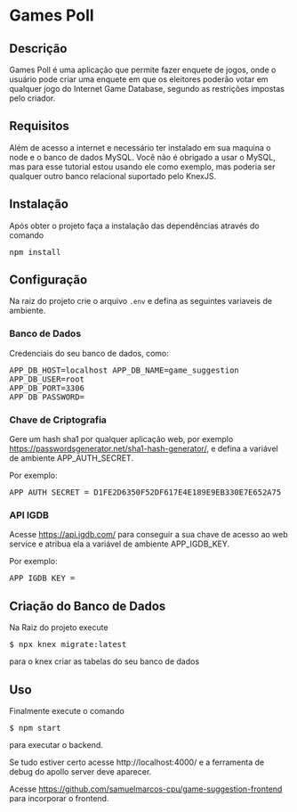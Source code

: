 # Games Poll

## Descrição

Games Poll é uma aplicação que permite fazer enquete de jogos, onde o usuário pode criar uma enquete em que os eleitores poderão votar em qualquer jogo do Internet Game Database, segundo as restrições impostas pelo criador.

## Requisitos

Além de acesso a internet e necessário ter instalado em sua maquina o node e o banco de dados MySQL. Você não é obrigado a usar o MySQL, mas para esse tutorial estou usando ele como exemplo, mas poderia ser qualquer outro banco relacional suportado pelo KnexJS.

## Instalação

Após obter o projeto faça a instalação das dependências através do comando

<pre>
npm install
</pre>

## Configuração

Na raiz do projeto crie o arquivo `.env` e defina as seguintes variaveis de ambiente.

### Banco de Dados

Credenciais do seu banco de dados, como:

<pre>
APP_DB_HOST=localhost APP_DB_NAME=game_suggestion
APP_DB_USER=root
APP_DB_PORT=3306
APP_DB_PASSWORD=
</pre>

### Chave de Criptografia

Gere um hash sha1 por qualquer aplicação web, por exemplo https://passwordsgenerator.net/sha1-hash-generator/, e defina a variável de ambiente APP_AUTH_SECRET.

Por exemplo:

<pre>
APP_AUTH_SECRET = D1FE2D6350F52DF617E4E189E9EB330E7E652A75
</pre>

### API IGDB

Acesse https://api.igdb.com/ para conseguir a sua chave de acesso ao web service e atribua ela a variável de ambiente APP_IGDB_KEY.

Por exemplo:

<pre>
APP_IGDB_KEY =
</pre>

## Criação do Banco de Dados

Na Raiz do projeto execute

<pre>$ npx knex migrate:latest</pre>

para o knex criar as tabelas do seu banco de dados

## Uso

Finalmente execute o comando

<pre>
$ npm start
</pre>

para executar o backend.

Se tudo estiver certo acesse http://localhost:4000/ e a ferramenta de debug do apollo server deve aparecer.

Acesse https://github.com/samuelmarcos-cpu/game-suggestion-frontend para incorporar o frontend.

